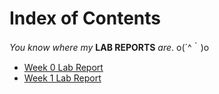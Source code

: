 # **Index of Contents**
*You know where my* **LAB REPORTS** *are*. o(´^｀)o

* [Week 0 Lab Report](https://lil010.github.io/cse15l-lab-reports/lab-report-1-week-0.html)
* [Week 1 Lab Report](https://lil010.github.io/cse15l-lab-reports/week-1-lab-report.html)